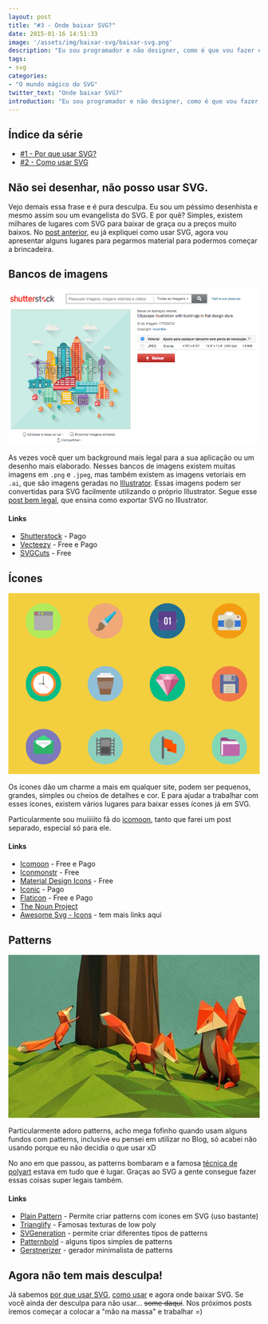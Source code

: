 ```yaml
---
layout: post
title: "#3 - Onde baixar SVG?"
date: 2015-01-16 14:51:33
image: '/assets/img/baixar-svg/baixar-svg.png'
description: "Eu sou programador e não designer, como é que vou fazer essas coisas aí? Aqui vou mostrar que não precisa ser designer para poder usar SVG."
tags:
- svg
categories:
- "O mundo mágico do SVG"
twitter_text: "Onde baixar SVG?"
introduction: "Eu sou programador e não designer, como é que vou fazer essas coisas aí? Aqui vou mostrar que não precisa ser designer para poder usar SVG. Vários links para baixar SVG de vários sites."
---
```


## Índice da série

* [#1 - Por que usar SVG?](http://willianjusten.com.br/por-que-usar-svg/)
* [#2 - Como usar SVG](http://willianjusten.com.br/como-usar-svg/)

## Não sei desenhar, não posso usar SVG.

Vejo demais essa frase e é pura desculpa. Eu sou um péssimo desenhista e mesmo assim sou um evangelista do SVG. E por quê? Simples, existem milhares de lugares com SVG para baixar de graça ou a preços muito baixos. No [post anterior](http://willianjusten.com.br/como-usar-svg/), eu já expliquei como usar SVG, agora vou apresentar alguns lugares para pegarmos material para podermos começar a brincadeira.

## Bancos de imagens

![Uma tela do shutterstock para baixar](/assets/img/baixar-svg/imagens.png)

As vezes você quer um background mais legal para a sua aplicação ou um desenho mais elaborado. Nesses bancos de imagens existem muitas imagens em `.png` e `.jpeg`, mas também existem as imagens vetoriais em `.ai`, que são imagens geradas no [Illustrator](http://www.adobe.com/br/products/illustrator.html). Essas imagens podem ser convertidas para SVG facilmente utilizando o próprio Illustrator. Segue esse [post bem legal](http://creativedroplets.com/export-svg-for-the-web-with-illustrator-cc/), que ensina como exportar SVG no Illustrator.

#### Links

* [Shutterstock](http://www.shutterstock.com/pt/cat-29-Vectors.html) - Pago
* [Vecteezy](http://www.vecteezy.com/) - Free e Pago
* [SVGCuts](http://svgcuts.com/blog/category/fsvgotw/) - Free

## Ícones

![Vários ícons coloridos](/assets/img/baixar-svg/icons.png)

Os ícones dão um charme a mais em qualquer site, podem ser pequenos, grandes, simples ou cheios de detalhes e cor. E para ajudar a trabalhar com esses ícones, existem vários lugares para baixar esses ícones já em SVG.

Particularmente sou muiiiiito fã do [icomoon](https://icomoon.io/), tanto que farei um post separado, especial só para ele.

#### Links

* [Icomoon](https://icomoon.io/) - Free e Pago
* [Iconmonstr](http://iconmonstr.com/) - Free
* [Material Design Icons](https://github.com/google/material-design-icons) - Free
* [Iconic](https://useiconic.com/) - Pago
* [Flaticon](http://www.flaticon.com/) - Free e Pago
* [The Noun Project](http://thenounproject.com/)
* [Awesome Svg - Icons](https://github.com/willianjusten/awesome-svg/blob/master/topics/Icons.md) - tem mais links aqui

## Patterns

![Uma imagem feita em polígonos](/assets/img/baixar-svg/patterns.jpeg)

Particularmente adoro patterns, acho mega fofinho quando usam alguns fundos com patterns, inclusive eu pensei em utilizar no Blog, só acabei não usando porque eu não decidia o que usar xD

No ano em que passou, as patterns bombaram e a famosa [técnica de polyart](https://www.google.com.br/search?q=low+poly+art&source=lnms&tbm=isch&sa=X&ei=zFy5VJ-jBoGyggScrYHIBw&ved=0CAgQ_AUoAQ&biw=1438&bih=778) estava em tudo que é lugar. Graças ao SVG a gente consegue fazer essas coisas super legais também.

#### Links

* [Plain Pattern](http://www.kennethcachia.com/plain-pattern/) - Permite criar patterns com ícones em SVG (uso bastante)
* [Trianglify](http://qrohlf.com/trianglify/) - Famosas texturas de low poly
* [SVGeneration](http://www.svgeneration.com/) - permite criar diferentes tipos de patterns
* [Patternbold](http://buseca.github.io/patternbolt/) - alguns tipos simples de patterns
* [Gerstnerizer](http://eskimoblood.github.io/gerstnerizer/) - gerador minimalista de patterns

## Agora não tem mais desculpa!

Já sabemos [por que usar SVG](http://willianjusten.com.br/por-que-usar-svg/), [como usar](http://willianjusten.com.br/como-usar-svg/) e agora onde baixar SVG. Se você ainda der desculpa para não usar... <s>some daqui</s>. Nos próximos posts iremos começar a colocar a "mão na massa" e trabalhar =)